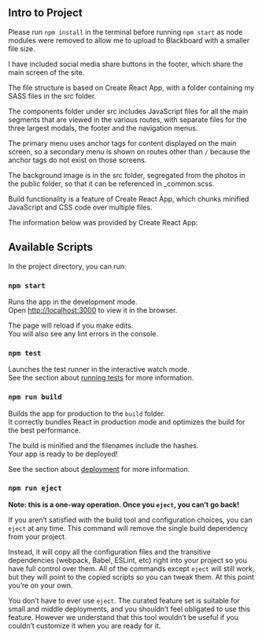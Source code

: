## Intro to Project

Please run `npm install` in the terminal before running `npm start` as node modules were removed to allow me to upload to Blackboard with a smaller file size.

I have included social media share buttons in the footer, which share the main screen of the site.

The file structure is based on Create React App, with a folder containing my SASS files in the src folder.

The components folder under src includes JavaScript files for all the main segments that are viewed in the various routes, with separate files for the three largest modals, the footer and the navigation menus.

The primary menu uses anchor tags for content displayed on the main screen, so a secondary menu is shown on routes other than `/` because the anchor tags do not exist on those screens.

The background image is in the src folder, segregated from the photos in the public folder, so that it can be referenced in _common.scss.

Build functionality is a feature of Create React App, which chunks minified JavaScript and CSS code over multiple files.

The information below was provided by Create React App:

## Available Scripts

In the project directory, you can run:

### `npm start`

Runs the app in the development mode.<br />
Open [http://localhost:3000](http://localhost:3000) to view it in the browser.

The page will reload if you make edits.<br />
You will also see any lint errors in the console.

### `npm test`

Launches the test runner in the interactive watch mode.<br />
See the section about [running tests](https://facebook.github.io/create-react-app/docs/running-tests) for more information.

### `npm run build`

Builds the app for production to the `build` folder.<br />
It correctly bundles React in production mode and optimizes the build for the best performance.

The build is minified and the filenames include the hashes.<br />
Your app is ready to be deployed!

See the section about [deployment](https://facebook.github.io/create-react-app/docs/deployment) for more information.

### `npm run eject`

**Note: this is a one-way operation. Once you `eject`, you can’t go back!**

If you aren’t satisfied with the build tool and configuration choices, you can `eject` at any time. This command will remove the single build dependency from your project.

Instead, it will copy all the configuration files and the transitive dependencies (webpack, Babel, ESLint, etc) right into your project so you have full control over them. All of the commands except `eject` will still work, but they will point to the copied scripts so you can tweak them. At this point you’re on your own.

You don’t have to ever use `eject`. The curated feature set is suitable for small and middle deployments, and you shouldn’t feel obligated to use this feature. However we understand that this tool wouldn’t be useful if you couldn’t customize it when you are ready for it.